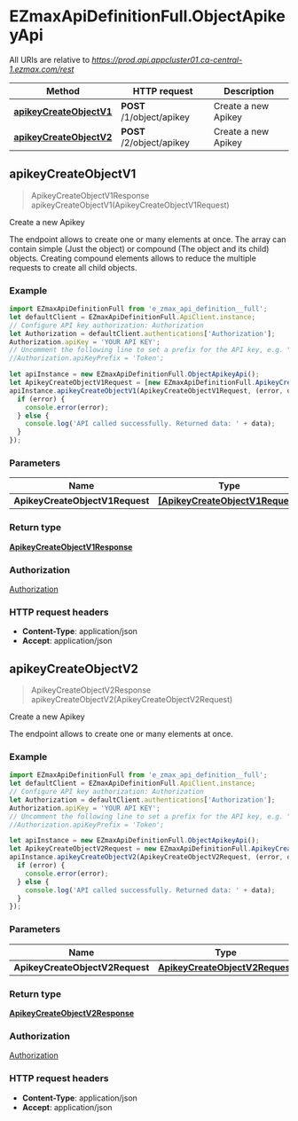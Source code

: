 # EZmaxApiDefinitionFull.ObjectApikeyApi

All URIs are relative to *https://prod.api.appcluster01.ca-central-1.ezmax.com/rest*

Method | HTTP request | Description
------------- | ------------- | -------------
[**apikeyCreateObjectV1**](ObjectApikeyApi.md#apikeyCreateObjectV1) | **POST** /1/object/apikey | Create a new Apikey
[**apikeyCreateObjectV2**](ObjectApikeyApi.md#apikeyCreateObjectV2) | **POST** /2/object/apikey | Create a new Apikey



## apikeyCreateObjectV1

> ApikeyCreateObjectV1Response apikeyCreateObjectV1(ApikeyCreateObjectV1Request)

Create a new Apikey

The endpoint allows to create one or many elements at once.  The array can contain simple (Just the object) or compound (The object and its child) objects.  Creating compound elements allows to reduce the multiple requests to create all child objects.

### Example

```javascript
import EZmaxApiDefinitionFull from 'e_zmax_api_definition__full';
let defaultClient = EZmaxApiDefinitionFull.ApiClient.instance;
// Configure API key authorization: Authorization
let Authorization = defaultClient.authentications['Authorization'];
Authorization.apiKey = 'YOUR API KEY';
// Uncomment the following line to set a prefix for the API key, e.g. "Token" (defaults to null)
//Authorization.apiKeyPrefix = 'Token';

let apiInstance = new EZmaxApiDefinitionFull.ObjectApikeyApi();
let ApikeyCreateObjectV1Request = [new EZmaxApiDefinitionFull.ApikeyCreateObjectV1Request()]; // [ApikeyCreateObjectV1Request] | 
apiInstance.apikeyCreateObjectV1(ApikeyCreateObjectV1Request, (error, data, response) => {
  if (error) {
    console.error(error);
  } else {
    console.log('API called successfully. Returned data: ' + data);
  }
});
```

### Parameters


Name | Type | Description  | Notes
------------- | ------------- | ------------- | -------------
 **ApikeyCreateObjectV1Request** | [**[ApikeyCreateObjectV1Request]**](ApikeyCreateObjectV1Request.md)|  | 

### Return type

[**ApikeyCreateObjectV1Response**](ApikeyCreateObjectV1Response.md)

### Authorization

[Authorization](../README.md#Authorization)

### HTTP request headers

- **Content-Type**: application/json
- **Accept**: application/json


## apikeyCreateObjectV2

> ApikeyCreateObjectV2Response apikeyCreateObjectV2(ApikeyCreateObjectV2Request)

Create a new Apikey

The endpoint allows to create one or many elements at once.

### Example

```javascript
import EZmaxApiDefinitionFull from 'e_zmax_api_definition__full';
let defaultClient = EZmaxApiDefinitionFull.ApiClient.instance;
// Configure API key authorization: Authorization
let Authorization = defaultClient.authentications['Authorization'];
Authorization.apiKey = 'YOUR API KEY';
// Uncomment the following line to set a prefix for the API key, e.g. "Token" (defaults to null)
//Authorization.apiKeyPrefix = 'Token';

let apiInstance = new EZmaxApiDefinitionFull.ObjectApikeyApi();
let ApikeyCreateObjectV2Request = new EZmaxApiDefinitionFull.ApikeyCreateObjectV2Request(); // ApikeyCreateObjectV2Request | 
apiInstance.apikeyCreateObjectV2(ApikeyCreateObjectV2Request, (error, data, response) => {
  if (error) {
    console.error(error);
  } else {
    console.log('API called successfully. Returned data: ' + data);
  }
});
```

### Parameters


Name | Type | Description  | Notes
------------- | ------------- | ------------- | -------------
 **ApikeyCreateObjectV2Request** | [**ApikeyCreateObjectV2Request**](ApikeyCreateObjectV2Request.md)|  | 

### Return type

[**ApikeyCreateObjectV2Response**](ApikeyCreateObjectV2Response.md)

### Authorization

[Authorization](../README.md#Authorization)

### HTTP request headers

- **Content-Type**: application/json
- **Accept**: application/json

